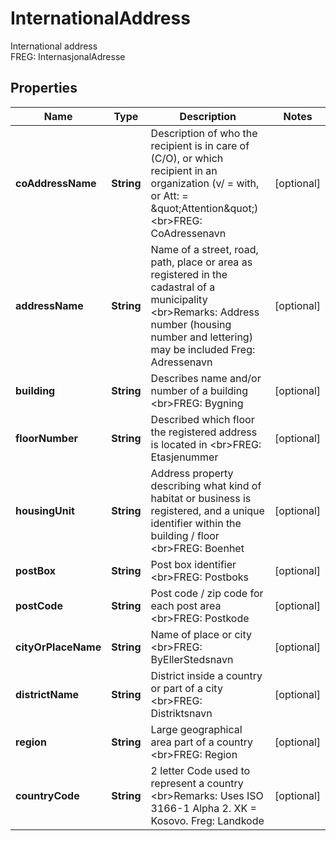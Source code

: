

# InternationalAddress

International address  <br>FREG: InternasjonalAdresse

## Properties

| Name | Type | Description | Notes |
|------------ | ------------- | ------------- | -------------|
|**coAddressName** | **String** | Description of who the recipient is in care of (C/O),  or which recipient in an organization (v/ &#x3D; with, or Att: &#x3D; \&quot;Attention\&quot;)  &lt;br&gt;FREG: CoAdressenavn |  [optional] |
|**addressName** | **String** | Name of a street, road, path, place or area  as registered in the cadastral of a municipality  &lt;br&gt;Remarks:   Address number (housing number and lettering) may be included  Freg: Adressenavn |  [optional] |
|**building** | **String** | Describes name and/or number of a building  &lt;br&gt;FREG: Bygning |  [optional] |
|**floorNumber** | **String** | Described which floor the registered address is located in  &lt;br&gt;FREG: Etasjenummer |  [optional] |
|**housingUnit** | **String** | Address property describing what kind of habitat or  business is registered, and a unique identifier within  the building / floor  &lt;br&gt;FREG: Boenhet |  [optional] |
|**postBox** | **String** | Post box identifier  &lt;br&gt;FREG: Postboks |  [optional] |
|**postCode** | **String** | Post code / zip code for each post area  &lt;br&gt;FREG: Postkode |  [optional] |
|**cityOrPlaceName** | **String** | Name of place or city  &lt;br&gt;FREG: ByEllerStedsnavn |  [optional] |
|**districtName** | **String** | District inside a country or part of a city  &lt;br&gt;FREG: Distriktsnavn |  [optional] |
|**region** | **String** | Large geographical area part of a country  &lt;br&gt;FREG: Region |  [optional] |
|**countryCode** | **String** | 2 letter Code used to represent a country  &lt;br&gt;Remarks:   Uses ISO 3166-1 Alpha 2. XK &#x3D; Kosovo.  Freg: Landkode |  [optional] |



